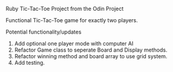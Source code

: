 Ruby Tic-Tac-Toe Project from the Odin Project

Functional Tic-Tac-Toe game for exactly two players.

Potential functionality/updates
  1. Add optional one player mode with computer AI
  2. Refactor Game class to seperate Board and Display methods.
  3. Refactor winning method and board array to use grid system.
  4. Add testing.